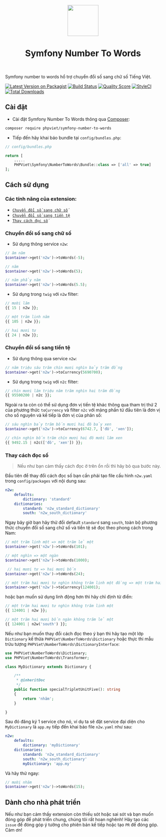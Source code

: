 <p align="center">
    <a href="https://github.com/symfony" target="_blank">
        <img src="https://avatars0.githubusercontent.com/u/143937" height="100px">
    </a>
    <h1 align="center">Symfony Number To Words</h1>
    <br>
</p>

Symfony number to words hổ trợ chuyển đổi số sang chữ số Tiếng Việt.

[![Latest Version on Packagist](https://img.shields.io/packagist/v/phpviet/symfony-number-to-words.svg?style=flat-square)](https://packagist.org/packages/phpviet/symfony-number-to-words)
[![Build Status](https://img.shields.io/travis/phpviet/symfony-number-to-words/master.svg?style=flat-square)](https://travis-ci.org/phpviet/symfony-number-to-words)
[![Quality Score](https://img.shields.io/scrutinizer/g/phpviet/symfony-number-to-words.svg?style=flat-square)](https://scrutinizer-ci.com/g/phpviet/symfony-number-to-words)
[![StyleCI](https://styleci.io/repos/190297801/shield?branch=master)](https://styleci.io/repos/190297801)
[![Total Downloads](https://img.shields.io/packagist/dt/phpviet/symfony-number-to-words.svg?style=flat-square)](https://packagist.org/packages/phpviet/symfony-number-to-words)

## Cài đặt

+ Cài đặt Symfony Number To Words thông qua [Composer](https://getcomposer.org):

```bash
composer require phpviet/symfony-number-to-words
```

+ Tiếp đến hãy khai báo bundle tại `config/bundles.php`:

```php
// config/bundles.php

return [
    .....
    PHPViet\Symfony\NumberToWords\Bundle::class => ['all' => true]
];
```

## Cách sử dụng

### Các tính năng của extension:

- [`Chuyển đổi số sang chữ số`](#Chuyển-đổi-số-sang-chữ-số)
- [`Chuyển đổi số sang tiền tệ`](#Chuyển-đổi-số-sang-tiền-tệ)
- [`Thay cách đọc số`](#Thay-cách-đọc-số)

### Chuyển đổi số sang chữ số

+ Sử dụng thông service `n2w`:

```php
// âm năm
$container->get('n2w')->toWords(-5); 

// năm
$container->get('n2w')->toWords(5); 

// năm phẩy năm
$container->get('n2w')->toWords(5.5); 
```

+ Sử dụng trong `twig` với `n2w` filter:

```php
// mười lăm
{{ 15 | n2w }}; 

// một trăm linh năm
{{ 105 | n2w }}; 

// hai mươi tư
{{ 24 | n2w }}; 
```

### Chuyển đổi số sang tiền tệ

+ Sử dụng thông qua service `n2w`:

```php
// năm triệu sáu trăm chín mươi nghìn bảy trăm đồng
$container->get('n2w')->toCurrency(5690700);
```

+ Sử dụng trong `twig` với `n2c` filter:

```php
// chín mươi lăm triệu năm trăm nghìn hai trăm đồng
{{ 95500200 | n2c }};
```

Ngoài ra ta còn có thể sử dụng đơn vị tiền tệ khác thông qua tham trị thứ 2 của phương thức
`toCurrency` và filter `n2c` với mảng phần từ đầu tiên là đơn vị cho số nguyên và kế tiếp là đơn vị của phân số:

```php
// sáu nghìn bảy trăm bốn mươi hai đô bảy xen
$container->get('n2w')->toCurrency(6742.7, ['đô', 'xen']);

// chín nghìn bốn trăm chín mươi hai đô mười lăm xen
{{ 9492.15 | n2c(['đô', 'xen']) }};
```

### Thay cách đọc số

> Nếu như bạn cảm thấy cách đọc ở trên ổn rồi thì hãy bỏ qua bước này.

Đầu tiên để thay đổi cách đọc số bạn cần phải tạo file cấu hình `n2w.yaml` trong `config/packages` với nội dung sau:

```yaml
n2w:
    defaults:
        dictionary: 'standard'
    dictionaries:
        standard: 'n2w_standard_dictionary'
        south: 'n2w_south_dictionary'
```

Ngay bây giờ bạn hãy thử đổi default `standard` sang `south`, toàn bộ phương thức chuyển
đổi số sang chữ số và tiền tệ sẽ đọc theo phong cách trong Nam:

```php
// một trăm linh một => một trăm lẻ một
$container->get('n2w')->toWords(101);

// một nghìn => một ngàn
$container->get('n2w')->toWords(1000);

 // hai mươi tư => hai mươi bốn
$container->get('n2w')->toWords(24);

// một trăm hai mươi tư nghìn không trăm linh một đồng => một trăm hai mươi bốn ngàn không trăm lẻ một đồng
$container->get('n2w')->toCurrency(124001);
```

hoặc bạn muốn sử dụng linh động hơn thì hãy chỉ định từ điển:

```php
// một trăm hai mươi tư nghìn không trăm linh một
{{ 124001 | n2w }};

// một trăm hai mươi bốn ngàn không trăm lẻ một
{{ 124001 | n2w('south') }};
```

Nếu như bạn muốn thay đổi cách đọc theo ý bạn thì hãy tạo một lớp `Dictionary` kế thừa
`PHPViet\NumberToWords\Dictionary` hoặc thực thi mẫu trừu tượng `PHPViet\NumberToWords\DictionaryInterface`:

```php
use PHPViet\NumberToWords\Dictionary;
use PHPViet\NumberToWords\Transformer;

class MyDictionary extends Dictionary {

    /**
     * @inheritDoc
     */
    public function specialTripletUnitFive(): string
    {
        return 'nhăm';
    }

}
```

Sau đó đăng ký 1 service cho nó, ví dụ ta sẽ đặt service đại diện cho `MyDictionary` là `app.my` 
tiếp đến khai báo file `n2w.yaml` như sau:

```yaml
n2w:
    defaults:
        dictionary: 'myDictionary'
    dictionaries:
        standard: 'n2w_standard_dictionary'
        south: 'n2w_south_dictionary'
        myDictionary: 'app.my'
```

Và hãy thử ngay:

```php
// mười nhăm
$container->get('n2w')->toWords(15);
```

## Dành cho nhà phát triển

Nếu như bạn cảm thấy extension còn thiếu sót hoặc sai sót và bạn muốn đóng góp để phát triển chung, 
chúng tôi rất hoan nghênh! Hãy tạo các `issue` để đóng góp ý tưởng cho phiên bản kế tiếp 
hoặc tạo `PR` để đóng góp. Cảm ơn!
